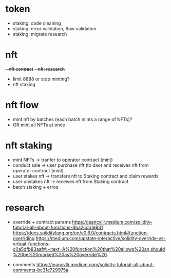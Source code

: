 
# token 
- staking: code cleaning
- staking: error validation, flow validation
- staking: migrate research
  
# nft
~~- nft contract~~
~~- nft: research~~
- limit 8888 or stop minting?
- nft staking


# nft flow
- mint nft by batches (each batch mints a range of NFTs)?
- OR mint all NFTs at once

# nft staking
- mint NFTs -> tranfer to operator contract (mint)
- conduct sale -> user purchase nft (to dao) and receives nft from operator contract (mint)
- user stakes nft -> transfers nft to Staking contract and claim rewards
- user unstakes nft -> receives nft from Staking contract
- batch staking + erros


# research

- override + contract params
https://jeancvllr.medium.com/solidity-tutorial-all-about-functions-dba2ccb1e931
https://docs.soliditylang.org/en/v0.6.0/contracts.html#function-overriding
https://medium.com/upstate-interactive/solidity-override-vs-virtual-functions-c0a5dfb83aaf#:~:text=A%20function%20that%20allows%20an,should%20be%20marked%20as%20override%20.


- comments
https://jeancvllr.medium.com/solidity-tutorial-all-about-comments-bc31c729975a